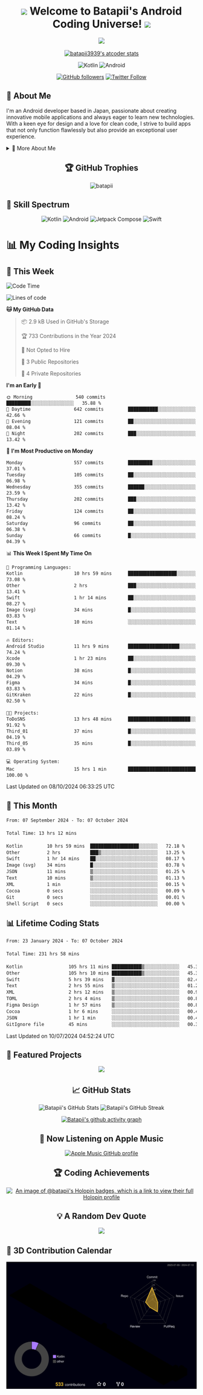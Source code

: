 <h1 align="center">
  <img src="https://media.giphy.com/media/hvRJCLFzcasrR4ia7z/giphy.gif" width="28">
  Welcome to Batapii's Android Coding Universe!
  <img src="https://media.giphy.com/media/hvRJCLFzcasrR4ia7z/giphy.gif" width="28">
</h1>

<p align="center">
  <img src="https://readme-typing-svg.herokuapp.com/?lines=Android+Developer+in+Japan;Always%20learning%20new%20things&font=Fira%20Code&center=true&width=440&height=45&color=f75c7e&vCenter=true&size=22">
</p>

<div align="center">

[![batapii3939's atcoder stats](https://atcoder-readme-stats.vercel.app/stats/batapii3939?theme=dark&show_history=5&width=450)](https://github.com/iwbc-mzk/atcoder-readme-stats)

![Kotlin](https://img.shields.io/badge/Kotlin-★☆☆☆☆☆☆☆☆☆-brightgreen)
![Android](https://img.shields.io/badge/Android-★☆☆☆☆☆☆☆☆☆-brightgreen)

  
[![GitHub followers](https://img.shields.io/github/followers/batapii?style=social)](https://github.com/batapii)
[![Twitter Follow](https://img.shields.io/twitter/follow/batapii?style=social)](https://twitter.com/batapii3939)

</div>

## 🚀 About Me
I'm an Android developer based in Japan, passionate about creating innovative mobile applications and always eager to learn new technologies. With a keen eye for design and a love for clean code, I strive to build apps that not only function flawlessly but also provide an exceptional user experience.

<details>
<summary>🌟 More About Me</summary>

- 🔭 I'm currently working on revolutionizing mobile productivity apps
- 🌱 I'm currently learning Kotlin Multiplatform and Jetpack Compose
- 👯 I'm looking to collaborate on open-source Android projects

</details>

<h2 align="center">🏆 GitHub Trophies</h2>
<p align="center">
  <img src="https://github-profile-trophy.vercel.app/?username=batapii&theme=nord&column=7&no-frame=true&no-bg=true&rank=SECRET,SSS,SS,S,AAA,AA,A,B,C,?" alt="batapii" />
</p>

## 🌈 Skill Spectrum

<div align="center">

![Kotlin](https://img.shields.io/badge/Kotlin-0095D5?style=for-the-badge&logo=kotlin&logoColor=white)
![Android](https://img.shields.io/badge/Android-3DDC84?style=for-the-badge&logo=android&logoColor=white)
![Jetpack Compose](https://img.shields.io/badge/Jetpack%20Compose-4285F4?style=for-the-badge&logo=jetpackcompose&logoColor=white)
![Swift](https://img.shields.io/badge/Swift-FA7343?style=for-the-badge&logo=swift&logoColor=white)

</div>


# 📊 My Coding Insights

## 📅 This Week
<!--START_SECTION:waka-week-->
![Code Time](http://img.shields.io/badge/Code%20Time-235%20hrs%2056%20mins-blue)

![Lines of code](https://img.shields.io/badge/From%20Hello%20World%20I%27ve%20Written-96.8%20thousand%20lines%20of%20code-blue)

**🐱 My GitHub Data** 

> 📦 2.9 kB Used in GitHub's Storage 
 > 
> 🏆 733 Contributions in the Year 2024
 > 
> 🚫 Not Opted to Hire
 > 
> 📜 3 Public Repositories 
 > 
> 🔑 4 Private Repositories 
 > 
**I'm an Early 🐤** 

```text
🌞 Morning                540 commits         █████████░░░░░░░░░░░░░░░░   35.88 % 
🌆 Daytime                642 commits         ███████████░░░░░░░░░░░░░░   42.66 % 
🌃 Evening                121 commits         ██░░░░░░░░░░░░░░░░░░░░░░░   08.04 % 
🌙 Night                  202 commits         ███░░░░░░░░░░░░░░░░░░░░░░   13.42 % 
```
📅 **I'm Most Productive on Monday** 

```text
Monday                   557 commits         █████████░░░░░░░░░░░░░░░░   37.01 % 
Tuesday                  105 commits         ██░░░░░░░░░░░░░░░░░░░░░░░   06.98 % 
Wednesday                355 commits         ██████░░░░░░░░░░░░░░░░░░░   23.59 % 
Thursday                 202 commits         ███░░░░░░░░░░░░░░░░░░░░░░   13.42 % 
Friday                   124 commits         ██░░░░░░░░░░░░░░░░░░░░░░░   08.24 % 
Saturday                 96 commits          ██░░░░░░░░░░░░░░░░░░░░░░░   06.38 % 
Sunday                   66 commits          █░░░░░░░░░░░░░░░░░░░░░░░░   04.39 % 
```


📊 **This Week I Spent My Time On** 

```text
💬 Programming Languages: 
Kotlin                   10 hrs 59 mins      ██████████████████░░░░░░░   73.08 % 
Other                    2 hrs               ███░░░░░░░░░░░░░░░░░░░░░░   13.41 % 
Swift                    1 hr 14 mins        ██░░░░░░░░░░░░░░░░░░░░░░░   08.27 % 
Image (svg)              34 mins             █░░░░░░░░░░░░░░░░░░░░░░░░   03.83 % 
Text                     10 mins             ░░░░░░░░░░░░░░░░░░░░░░░░░   01.14 % 

🔥 Editors: 
Android Studio           11 hrs 9 mins       ███████████████████░░░░░░   74.24 % 
Xcode                    1 hr 23 mins        ██░░░░░░░░░░░░░░░░░░░░░░░   09.30 % 
Notion                   38 mins             █░░░░░░░░░░░░░░░░░░░░░░░░   04.29 % 
Figma                    34 mins             █░░░░░░░░░░░░░░░░░░░░░░░░   03.83 % 
GitKraken                22 mins             █░░░░░░░░░░░░░░░░░░░░░░░░   02.50 % 

🐱‍💻 Projects: 
ToDoSNS                  13 hrs 48 mins      ███████████████████████░░   91.92 % 
Third_01                 37 mins             █░░░░░░░░░░░░░░░░░░░░░░░░   04.19 % 
Third_05                 35 mins             █░░░░░░░░░░░░░░░░░░░░░░░░   03.89 % 

💻 Operating System: 
Mac                      15 hrs 1 min        █████████████████████████   100.00 % 
```


 Last Updated on 08/10/2024 06:33:25 UTC
<!--END_SECTION:waka-week-->

## 📅 This Month
<!--START_SECTION:wakamonth-->

```txt
From: 07 September 2024 - To: 07 October 2024

Total Time: 13 hrs 12 mins

Kotlin         10 hrs 59 mins  ██████████████████░░░░░░░   72.18 %
Other          2 hrs           ███▒░░░░░░░░░░░░░░░░░░░░░   13.25 %
Swift          1 hr 14 mins    ██░░░░░░░░░░░░░░░░░░░░░░░   08.17 %
Image (svg)    34 mins         █░░░░░░░░░░░░░░░░░░░░░░░░   03.78 %
JSON           11 mins         ▒░░░░░░░░░░░░░░░░░░░░░░░░   01.25 %
Text           10 mins         ▒░░░░░░░░░░░░░░░░░░░░░░░░   01.13 %
XML            1 min           ░░░░░░░░░░░░░░░░░░░░░░░░░   00.15 %
Cocoa          0 secs          ░░░░░░░░░░░░░░░░░░░░░░░░░   00.09 %
Git            0 secs          ░░░░░░░░░░░░░░░░░░░░░░░░░   00.01 %
Shell Script   0 secs          ░░░░░░░░░░░░░░░░░░░░░░░░░   00.00 %
```

<!--END_SECTION:wakamonth-->

## 📊 Lifetime Coding Stats

<!--START_SECTION:wakaalltime-->

```txt
From: 23 January 2024 - To: 07 October 2024

Total Time: 231 hrs 58 mins

Kotlin                 105 hrs 11 mins ███████████▒░░░░░░░░░░░░░   45.35 %
Other                  105 hrs 10 mins ███████████▒░░░░░░░░░░░░░   45.34 %
Swift                  5 hrs 39 mins   ▓░░░░░░░░░░░░░░░░░░░░░░░░   02.44 %
Text                   2 hrs 55 mins   ▒░░░░░░░░░░░░░░░░░░░░░░░░   01.26 %
XML                    2 hrs 12 mins   ▒░░░░░░░░░░░░░░░░░░░░░░░░   00.95 %
TOML                   2 hrs 4 mins    ▒░░░░░░░░░░░░░░░░░░░░░░░░   00.89 %
Figma Design           1 hr 57 mins    ▒░░░░░░░░░░░░░░░░░░░░░░░░   00.84 %
Cocoa                  1 hr 6 mins     ░░░░░░░░░░░░░░░░░░░░░░░░░   00.48 %
JSON                   1 hr 1 min      ░░░░░░░░░░░░░░░░░░░░░░░░░   00.44 %
GitIgnore file         45 mins         ░░░░░░░░░░░░░░░░░░░░░░░░░   00.32 %
```

<!--END_SECTION:wakaalltime-->

Last Updated on 10/07/2024 04:52:24 UTC

## 🌟 Featured Projects

<div align="center">
  <a href="https://github.com/batapii/ToDoSNS">
    <img src="https://github-readme-stats.vercel.app/api/pin/?username=batapii&repo=ToDoSNS&theme=radical" />
  </a>

## 📈 GitHub Stats

<div align="center">
  <img src="https://github-readme-stats.vercel.app/api?username=batapii&show_icons=true&theme=radical" alt="Batapii's GitHub Stats" />
  <img src="https://github-readme-streak-stats.herokuapp.com/?user=batapii&theme=radical" alt="Batapii's GitHub Streak" />
  
[![Batapii's github activity graph](https://github-readme-activity-graph.vercel.app/graph?username=batapii&theme=react-dark)](https://github.com/ashutosh00710/github-readme-activity-graph)
</div>

## 🎵 Now Listening on Apple Music

<div align="center">
  
[![Apple Music GitHub profile](https://music-profile.rayriffy.com/theme/dark.svg?uid=001005.6598667d2ffd4a10a4f429edd0ba24c4.1156)](https://github.com/rayriffy/apple-music-github-profile)

</div>


## 🏆 Coding Achievements

<div align="center">

[![An image of @batapii's Holopin badges, which is a link to view their full Holopin profile](https://holopin.me/batapii)](https://holopin.io/@batapii)

</div>

## 💡 A Random Dev Quote

<div align="center">

![](https://quotes-github-readme.vercel.app/api?type=horizontal&theme=radical)

</div>

</div>

## 🚀 3D Contribution Calendar

<div align="center">
  
![](./profile-3d-contrib/profile-night-rainbow.svg)

</div>
